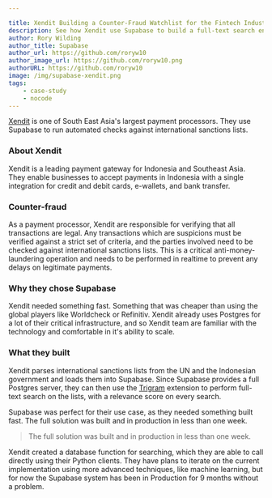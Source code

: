 ```yaml
---

title: Xendit Building a Counter-Fraud Watchlist for the Fintech Industry
description: See how Xendit use Supabase to build a full-text search engine.
author: Rory Wilding
author_title: Supabase
author_url: https://github.com/roryw10
author_image_url: https://github.com/roryw10.png
authorURL: https://github.com/roryw10
image: /img/supabase-xendit.png
tags: 
    - case-study
    - nocode
---
```


[Xendit](https://www.xendit.co/) is one of South East Asia's largest payment processors. They use Supabase to run automated checks against international sanctions lists.

<!--truncate-->

### About Xendit

Xendit is a leading payment gateway for Indonesia and Southeast Asia. They enable businesses to accept payments in Indonesia with a single integration for  credit and debit cards, e-wallets, and bank transfer.


### Counter-fraud

As a payment processor, Xendit are responsible for verifying that all transactions are legal. Any transactions which are suspicions must be verified against a strict set of criteria, and the parties involved need to be checked against international sanctions lists. This is a critical anti-money-laundering operation and needs to be performed in realtime to prevent any delays on legitimate payments.


### Why they chose Supabase

Xendit needed something fast. Something that was cheaper than using the global players like Worldcheck or Refinitiv. Xendit already uses Postgres for a lot of their critical infrastructure, and so Xendit team are familiar with the technology and comfortable in it's ability to scale.

### What they built

Xendit parses international sanctions lists from the UN and the Indonesian government and loads them into Supabase. Since Supabase provides a full Postgres server, they can then use the [Trigram](https://www.postgresql.org/docs/current/pgtrgm.html) extension to perform full-text search on the lists, with a relevance score on every search.

Supabase was perfect for their use case, as they needed something built fast. The full solution was built and in production in less than one week.

> The full solution was built and in production in less than one week.

Xendit created a database function for searching, which they are able to call directly using their Python clients. They have plans to iterate on the current implementation using more advanced techniques, like machine learning, but for now the Supabase system has been in Production for 9 months without a problem.

